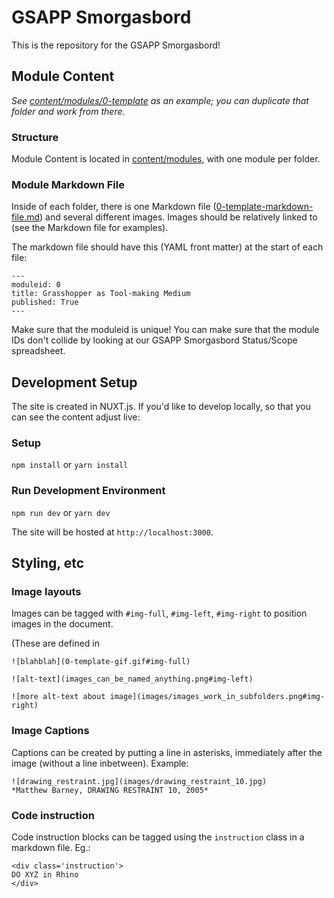 # GSAPP Smorgasbord

This is the repository for the GSAPP Smorgasbord!

## Module Content 

_See [content/modules/0-template](content/modules/0-template) as an example; you can duplicate that folder and work from there._

### Structure

Module Content is located in [content/modules](content/modules), with one module per folder.

### Module Markdown File

Inside of each folder, there is one Markdown file ([0-template-markdown-file.md](content/modules/0-template/0-template-markdown-file.md)) and several different images. Images should be relatively linked to (see the Markdown file for examples).

The markdown file should have this (YAML front matter) at the start of each file: 
```
---
moduleid: 0
title: Grasshopper as Tool-making Medium
published: True
---
```

Make sure that the moduleid is unique! You can make sure that the module IDs don't collide by looking at our GSAPP Smorgasbord Status/Scope spreadsheet.


## Development Setup

The site is created in NUXT.js. If you'd like to develop locally, so that you can see the content adjust live:

### Setup
`npm install` or `yarn install`

### Run Development Environment

`npm run dev` or `yarn dev`

The site will be hosted at `http://localhost:3000`.


## Styling, etc

### Image layouts

Images can be tagged with `#img-full`, `#img-left`, `#img-right` to position images in the document.

(These are defined in 

`![blahblah](0-template-gif.gif#img-full)`

`![alt-text](images_can_be_named_anything.png#img-left)`

`![more alt-text about image](images/images_work_in_subfolders.png#img-right)`

### Image Captions

Captions can be created by putting a line in asterisks, immediately after the image (without a line inbetween). Example:

```
![drawing_restraint.jpg](images/drawing_restraint_10.jpg)
*Matthew Barney, DRAWING RESTRAINT 10, 2005*
```

### Code instruction

Code instruction blocks can be tagged using the `instruction` class in a markdown file. Eg.:

```
<div class='instruction'>
DO XYZ in Rhino
</div>
```

